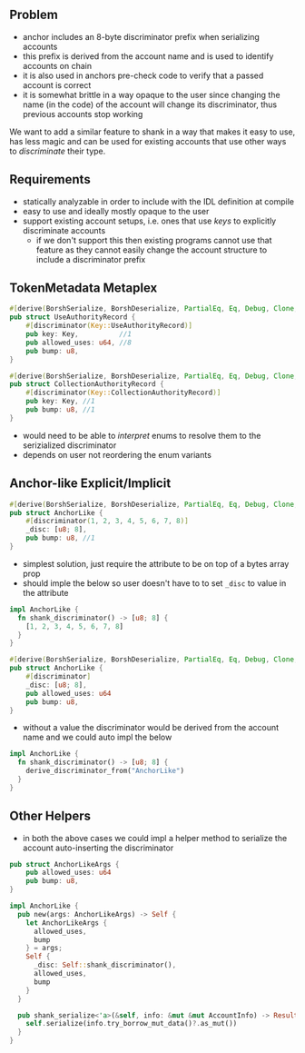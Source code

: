 ## Problem

- anchor includes an 8-byte discriminator prefix when serializing accounts
- this prefix is derived from the account name and is used to identify accounts on chain
- it is also used in anchors pre-check code to verify that a passed account is correct
- it is somewhat brittle in a way opaque to the user since changing the name (in the code) of
  the account will change its discriminator, thus previous accounts stop working

We want to add a similar feature to shank in a way that makes it easy to use, has less magic
and can be used for existing accounts that use other ways to _discriminate_ their type.

## Requirements

- statically analyzable in order to include with the IDL definition at compile
- easy to use and ideally mostly opaque to the user
- support existing account setups, i.e. ones that use _keys_ to explicitly discriminate
  accounts
  - if we don't support this then existing programs cannot use that feature as they cannot
    easily change the account structure to include a discriminator prefix

## TokenMetadata Metaplex

```rs
#[derive(BorshSerialize, BorshDeserialize, PartialEq, Eq, Debug, Clone, ShankAccount)]
pub struct UseAuthorityRecord {
    #[discriminator(Key::UseAuthorityRecord)]
    pub key: Key,          //1
    pub allowed_uses: u64, //8
    pub bump: u8,
}
```

```rs
#[derive(BorshSerialize, BorshDeserialize, PartialEq, Eq, Debug, Clone, ShankAccount)]
pub struct CollectionAuthorityRecord {
    #[discriminator(Key::CollectionAuthorityRecord)]
    pub key: Key, //1
    pub bump: u8, //1
}
```

- would need to be able to _interpret_ enums to resolve them to the serizialized discriminator
- depends on user not reordering the enum variants


## Anchor-like Explicit/Implicit

```rs
#[derive(BorshSerialize, BorshDeserialize, PartialEq, Eq, Debug, Clone, ShankAccount)]
pub struct AnchorLike {
    #[discriminator(1, 2, 3, 4, 5, 6, 7, 8)]
    _disc: [u8; 8],
    pub bump: u8, //1
}
```

- simplest solution, just require the attribute to be on top of a bytes array prop
- should imple the below so user doesn't have to to set `_disc` to value in the attribute

```rs
impl AnchorLike {
  fn shank_discriminator() -> [u8; 8] {
    [1, 2, 3, 4, 5, 6, 7, 8]
  }
}
```

```rs
#[derive(BorshSerialize, BorshDeserialize, PartialEq, Eq, Debug, Clone, ShankAccount)]
pub struct AnchorLike {
    #[discriminator]
    _disc: [u8; 8],
    pub allowed_uses: u64
    pub bump: u8,
}
```

- without a value the discriminator would be derived from the account name and we could auto
  impl the below

```rs
impl AnchorLike {
  fn shank_discriminator() -> [u8; 8] {
    derive_discriminator_from("AnchorLike")
  }
}
```

## Other Helpers

- in both the above cases we could impl a helper method to serialize the account auto-inserting
  the discriminator

```rs
pub struct AnchorLikeArgs {
    pub allowed_uses: u64
    pub bump: u8,
}

impl AnchorLike {
  pub new(args: AnchorLikeArgs) -> Self {
    let AnchorLikeArgs {
      allowed_uses,
      bump
    } = args;
    Self {
      _disc: Self::shank_discriminator(),
      allowed_uses,
      bump
    }
  }

  pub shank_serialize<'a>(&self, info: &mut &mut AccountInfo) -> Result<RefMut<&'a mut [u8]>, ProgramError> {
    self.serialize(info.try_borrow_mut_data()?.as_mut())
  }
}
```
